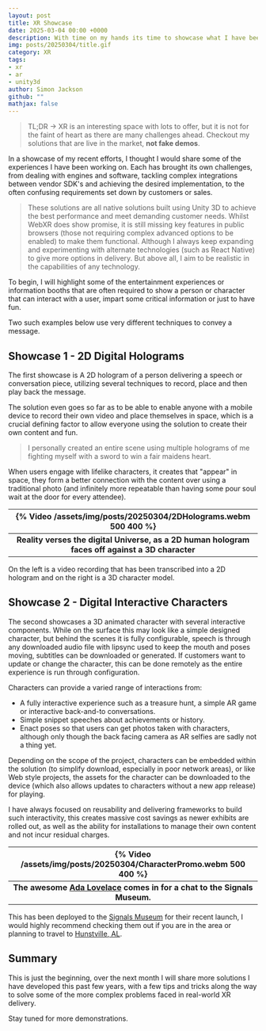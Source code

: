 ```yaml
---
layout: post
title: XR Showcase
date: 2025-03-04 00:00 +0000
description: With time on my hands its time to showcase what I have been up to.
img: posts/20250304/title.gif
category: XR
tags:
- xr
- ar
- unity3d
author: Simon Jackson
github: ""
mathjax: false
---
```


> TL;DR -> XR is an interesting space with lots to offer, but it is not for the faint of heart as there are many challenges ahead.   Checkout my solutions that are live in the market, **not fake demos**.

In a showcase of my recent efforts, I thought I would share some of the experiences I have been working on. Each has brought its own challenges, from dealing with engines and software, tackling complex integrations between vendor SDK's and achieving the desired implementation, to the often confusing requirements set down by customers or sales.

> These solutions are all native solutions built using Unity 3D to achieve the best performance and meet demanding customer needs.  Whilst WebXR does show promise, it is still missing key features in public browsers (those not requiring complex advanced options to be enabled) to make them functional.  Although I always keep expanding and experimenting with alternate technologies (such as React Native) to give more options in delivery.  But above all, I aim to be realistic in the capabilities of any technology.

To begin, I will highlight some of the entertainment experiences or information booths that are often required to show a person or character that can interact with a user, impart some critical information or just to have fun.

Two such examples below use very different techniques to convey a message.

## Showcase 1 - 2D Digital Holograms

The first showcase is A 2D hologram of a person delivering a speech or conversation piece, utilizing several techniques to record, place and then play back the message.

The solution even goes so far as to be able to enable anyone with a mobile device to record their own video and place themselves in space, which is a crucial defining factor to allow everyone using the solution to create their own content and fun.

> I personally created an entire scene using multiple holograms of me fighting myself with a sword to win a fair maidens heart.

When users engage with lifelike characters, it creates that "appear" in space, they form a better connection with the content over using a traditional photo (and infinitely more repeatable than having some pour soul wait at the door for every attendee).

|{% Video /assets/img/posts/20250304/2DHolograms.webm 500 400 %}|
| :---: |
| **Reality verses the digital Universe, as a 2D human hologram faces off against a 3D character** |

On the left is a video recording that has been transcribed into a 2D hologram and on the right is a 3D character model.

## Showcase 2 - Digital Interactive Characters

The second showcases a 3D animated character with several interactive components. While on the surface this may look like a simple designed character, but behind the scenes it is fully configurable, speech is through any downloaded audio file with lipsync used to keep the mouth and poses moving, subtitles can be downloaded or generated. If customers want to update or change the character, this can be done remotely as the entire experience is run through configuration.

Characters can provide a varied range of interactions from:

* A fully interactive experience such as a treasure hunt, a simple AR game or interactive back-and-to conversations.
* Simple snippet speeches about achievements or history.
* Enact poses so that users can get photos taken with characters, although only though the back facing camera as AR selfies are sadly not a thing yet.

Depending on the scope of the project, characters can be embedded within the solution (to simplify download, especially in poor network areas), or like Web style projects, the assets for the character can be downloaded to the device (which also allows updates to characters without a new app release) for playing.

I have always focused on reusability and delivering frameworks to build such interactivity, this creates massive cost savings as newer exhibits are rolled out, as well as the ability for installations to manage their own content and not incur residual charges.

|{% Video /assets/img/posts/20250304/CharacterPromo.webm 500 400 %}|
| :---: |
| **The awesome [Ada Lovelace](https://en.wikipedia.org/wiki/Ada_Lovelace) comes in for a chat to the Signals Museum.** |

This has been deployed to the [Signals Museum](https://www.facebook.com/signalsmuseumhsv) for their recent launch, I would highly recommend checking them out if you are in the area or planning to travel to [Hunstville, AL](https://en.wikipedia.org/wiki/Huntsville,_Alabama).

## Summary

This is just the beginning, over the next month I will share more solutions I have developed this past few years, with a few tips and tricks along the way to solve some of the more complex problems faced in real-world XR delivery.

Stay tuned for more demonstrations.
